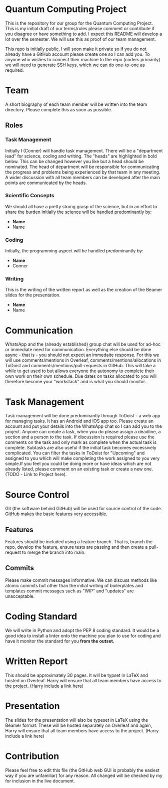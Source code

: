 # Quantum Computing Project
This is the repository for our group for the Quantum Computing Project. This is my initial draft of our terms/rules please comment or contribute if you disagree or have something to add. I expect this README will develop a lot over the semester. We will use this as proof of our team management. 

This repo is initially public, I will soon make it private so if you do not already have a GitHub account please create one so I can add you. To anyone who wishes to connect their machine to the repo (coders primarily) we will need to generate SSH keys, which we can do one-to-one as required. 

# Team 
A short biography of each team member will be written into the team directory. Please complete this as soon as possible. 

## Roles 
### Task Management 
Initially I (Conner) will handle task management. There will be a "department lead" for science, coding and writing. The "heads" are highlighted in bold below. 
This can be changed however you like but a head should be nominated. The head of department will be responsible for communicating the progress and problems being experienced by that team in any meeting. 
A wider discussion with all team members can be developed after the main points are communicated by the heads. 

### Scientific Concepts
We should all have a pretty strong grasp of the science, but in an effort to share the burden initially the science will be handled predominantly by: 
* **Name**
* Name

### Coding
Initially, the programming aspect will be handled predominantly by: 
* **Name** 
* Conner

### Writing 
This is the writing of the written report as well as the creation of the Beamer slides for the presentation. 
* **Name**
* Name

# Communication 
WhatsApp and the (already established) group chat will be used for ad-hoc or immediate need for communication. Everything else should be done async - that is - you should not expect an immedaite response. 
For this we will use comments/mentions in Overleaf, comments/mentions/allocations in ToDoist and comments/mentions/pull-requests in GitHub. This will take a while to get used to but allows everyone the autonomy to complete their own work on their own schedule. Due dates on tasks allocated to you will therefore become your "workstack" and is what you should monitor.   

# Task Management 
Task management will be done predominantly through ToDoist - a web app for managing tasks. It has an Android and IOS app too. Please create an account and put your details into the WhatsApp chat so I can add you to the project. Anyone can create a task, when you do please assign a deadline, a section and a person to the task. If discussion is required please use the comments on the task and only mark as complete when the actual task is complete. Subtasks are also useful if the initial task becomes excessively complicated.  You can filter the tasks in ToDoist for "Upcoming" and assigned to you which will make completing the work assigned to you very simple.If you feel you could be doing more or have ideas which are not already listed, please comment on an existing task or create a new one. 
(TODO - Link to Project here). 

# Source Control 
Git (the software behind GitHub) will be used for source control of the code. GitHub makes the basic features very accessible. 

## Features
Features should be included using a feature branch. That is, branch the repo, develop the feature, ensure tests are passing and then create a pull-request to merge the branch into main. 

## Commits
Please make commit messages informative. We can discuss methods like atomic commits but other than the initial writing of boilerplates and templates commit messages such as "WIP" and "updates" are unacceptable. 

# Coding Standard
We will write in Python and adopt the PEP 8 coding standard. It would be a good idea to install a linter onto the machine you plan to use for coding and have it monitor the standard for you **from the outset.**

# Written Report 
This should be approximately 30 pages. It will be typset in LaTeX and hosted on Overleaf. Harry will ensure that all team members have access to the project. 
(Harry include a link here)

# Presentation
The slides for the presentation will also be typeset in LaTeX using the Beamer format. These will be hosted separately on Overleaf and again, Harry will ensure that all team members have access to the project. 
(Harry include a link here)

# Contribution 
Please feel free to edit this file (the GitHub web GUI is probably the easiest way if you are unfamiliar) for any reason. All changed will be checked by my for inclusion in the live document. 
